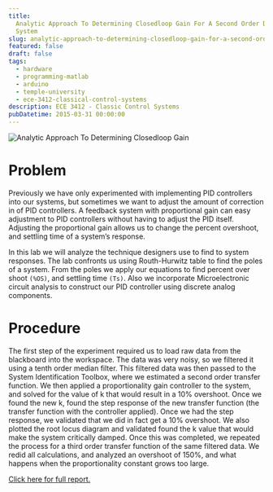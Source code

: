 ```yaml
---
title:
  Analytic Approach To Determining Closedloop Gain For A Second Order DC Motor
  System
slug: analytic-approach-to-determining-closedloop-gain-for-a-second-order-dc-motor-system
featured: false
draft: false
tags:
  - hardware
  - programming-matlab
  - arduino
  - temple-university
  - ece-3412-classical-control-systems
description: ECE 3412 - Classic Control Systems
pubDatetime: 2015-03-31 00:00:00
---
```


![Analytic Approach To Determining Closedloop Gain](@assets/images/3412_controls/determining_closedloop_gain_second_order_dc_system.png)

# Problem

Previously we have only experimented with implementing PID controllers into our
systems, but sometimes we want to adjust the amount of correction in of PID
controllers. A feedback system with proportional gain can easy adjustment to
PID controllers without having to adjust the PID itself. Adjusting the
proportional gain allows us to change the percent overshoot, and settling time
of a system’s response.

In this lab we will analyze the technique designers use to find to system
responses. The lab confronts us using Routh-Hurwitz table to find the poles of
a system. From the poles we apply our equations to find percent over shoot
`(%OS)`, and settling time `(Ts)`. Also we incorporate Microelectronic circuit
analysis to construct our PID controller using discrete analog components.

# Procedure

The first step of the experiment required us to load raw data from the
blackboard into the workspace. The data was very noisy, so we filtered it using
a tenth order median filter. This filtered data was then passed to the System
Identification Toolbox, where we estimated a second order transfer function. We
then applied a proportionality gain controller to the system, and solved for
the value of k that would result in a 10% overshoot. Once we found the new k,
found the step response of the new transfer function (the transfer function
with the controller applied). Once we had the step response, we validated that
we did in fact get a 10% overshoot. We also plotted the root locus diagram and
validated found the k value that would make the system critically damped. Once
this was completed, we repeated the process for a third order transfer function
of the same filtered data. We redid all calculations, and analyzed an overshoot
of 150%, and what happens when the proportionality constant grows too large.

[Click here for full report.](/public/assets/files/20150331_trejo_devin_lab07.pdf)
